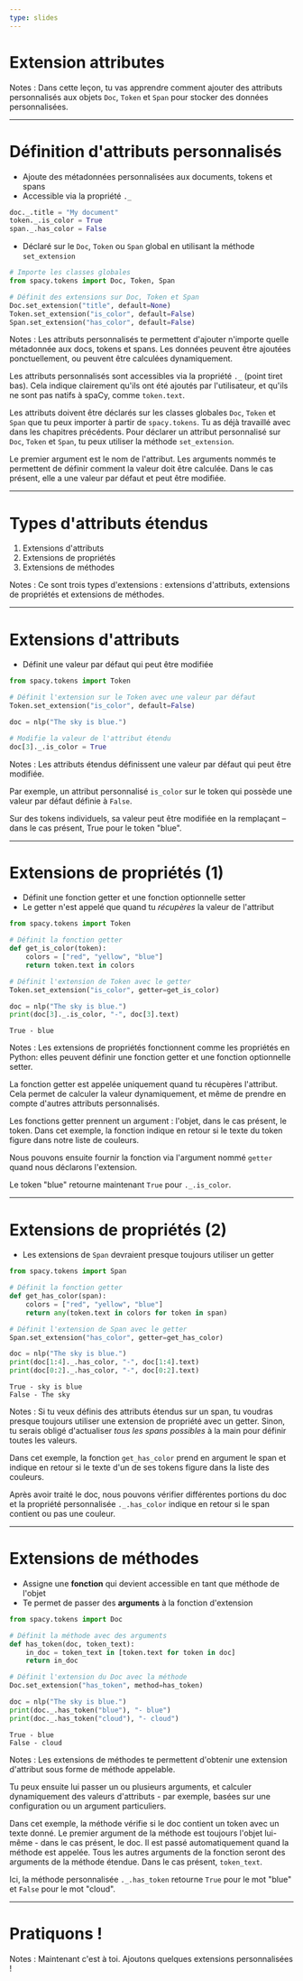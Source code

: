 ```yaml
---
type: slides
---
```


# Extension attributes

Notes : Dans cette leçon, tu vas apprendre comment ajouter des attributs
personnalisés aux objets `Doc`, `Token` et `Span` pour stocker des données
personnalisées.

---

# Définition d'attributs personnalisés

- Ajoute des métadonnées personnalisées aux documents, tokens et spans
- Accessible via la propriété `._`

```python
doc._.title = "My document"
token._.is_color = True
span._.has_color = False
```

- Déclaré sur le `Doc`, `Token` ou `Span` global en utilisant la méthode
  `set_extension`

```python
# Importe les classes globales
from spacy.tokens import Doc, Token, Span

# Définit des extensions sur Doc, Token et Span
Doc.set_extension("title", default=None)
Token.set_extension("is_color", default=False)
Span.set_extension("has_color", default=False)
```

Notes : Les attributs personnalisés te permettent d'ajouter n'importe quelle
métadonnée aux docs, tokens et spans. Les données peuvent être ajoutées
ponctuellement, ou peuvent être calculées dynamiquement.

Les attributs personnalisés sont accessibles via la propriété `._` (point tiret
bas). Cela indique clairement qu'ils ont été ajoutés par l'utilisateur, et
qu'ils ne sont pas natifs à spaCy, comme `token.text`.

Les attributs doivent être déclarés sur les classes globales `Doc`, `Token` et
`Span` que tu peux importer à partir de `spacy.tokens`. Tu as déjà travaillé
avec dans les chapitres précédents. Pour déclarer un attribut personnalisé sur
`Doc`, `Token` et `Span`, tu peux utiliser la méthode `set_extension`.

Le premier argument est le nom de l'attribut. Les arguments nommés te permettent
de définir comment la valeur doit être calculée. Dans le cas présent, elle a une
valeur par défaut et peut être modifiée.

---

# Types d'attributs étendus

1. Extensions d'attributs
2. Extensions de propriétés
3. Extensions de méthodes

Notes : Ce sont trois types d'extensions : extensions d'attributs, extensions de
propriétés et extensions de méthodes.

---

# Extensions d'attributs

- Définit une valeur par défaut qui peut être modifiée

```python
from spacy.tokens import Token

# Définit l'extension sur le Token avec une valeur par défaut
Token.set_extension("is_color", default=False)

doc = nlp("The sky is blue.")

# Modifie la valeur de l'attribut étendu
doc[3]._.is_color = True
```

Notes : Les attributs étendus définissent une valeur par défaut qui peut être
modifiée.

Par exemple, un attribut personnalisé `is_color` sur le token qui possède une
valeur par défaut définie à `False`.

Sur des tokens individuels, sa valeur peut être modifiée en la remplaçant – dans
le cas présent, True pour le token "blue".

---

# Extensions de propriétés (1)

- Définit une fonction getter et une fonction optionnelle setter
- Le getter n'est appelé que quand tu _récupères_ la valeur de l'attribut

```python
from spacy.tokens import Token

# Définit la fonction getter
def get_is_color(token):
    colors = ["red", "yellow", "blue"]
    return token.text in colors

# Définit l'extension de Token avec le getter
Token.set_extension("is_color", getter=get_is_color)

doc = nlp("The sky is blue.")
print(doc[3]._.is_color, "-", doc[3].text)
```

```out
True - blue
```

Notes : Les extensions de propriétés fonctionnent comme les propriétés en
Python: elles peuvent définir une fonction getter et une fonction optionnelle
setter.

La fonction getter est appelée uniquement quand tu récupères l'attribut. Cela
permet de calculer la valeur dynamiquement, et même de prendre en compte
d'autres attributs personnalisés.

Les fonctions getter prennent un argument : l'objet, dans le cas présent, le
token. Dans cet exemple, la fonction indique en retour si le texte du token
figure dans notre liste de couleurs.

Nous pouvons ensuite fournir la fonction via l'argument nommé `getter` quand
nous déclarons l'extension.

Le token "blue" retourne maintenant `True` pour `._.is_color`.

---

# Extensions de propriétés (2)

- Les extensions de `Span` devraient presque toujours utiliser un getter

```python
from spacy.tokens import Span

# Définit la fonction getter
def get_has_color(span):
    colors = ["red", "yellow", "blue"]
    return any(token.text in colors for token in span)

# Définit l'extension de Span avec le getter
Span.set_extension("has_color", getter=get_has_color)

doc = nlp("The sky is blue.")
print(doc[1:4]._.has_color, "-", doc[1:4].text)
print(doc[0:2]._.has_color, "-", doc[0:2].text)
```

```out
True - sky is blue
False - The sky
```

Notes : Si tu veux définis des attributs étendus sur un span, tu voudras presque
toujours utiliser une extension de propriété avec un getter. Sinon, tu serais
obligé d'actualiser _tous les spans possibles_ à la main pour définir toutes les
valeurs.

Dans cet exemple, la fonction `get_has_color` prend en argument le span et
indique en retour si le texte d'un de ses tokens figure dans la liste des
couleurs.

Après avoir traité le doc, nous pouvons vérifier différentes portions du doc et
la propriété personnalisée `._.has_color` indique en retour si le span contient
ou pas une couleur.

---

# Extensions de méthodes

- Assigne une **fonction** qui devient accessible en tant que méthode de l'objet
- Te permet de passer des **arguments** à la fonction d'extension

```python
from spacy.tokens import Doc

# Définit la méthode avec des arguments
def has_token(doc, token_text):
    in_doc = token_text in [token.text for token in doc]
    return in_doc

# Définit l'extension du Doc avec la méthode
Doc.set_extension("has_token", method=has_token)

doc = nlp("The sky is blue.")
print(doc._.has_token("blue"), "- blue")
print(doc._.has_token("cloud"), "- cloud")
```

```out
True - blue
False - cloud
```

Notes : Les extensions de méthodes te permettent d'obtenir une extension
d'attribut sous forme de méthode appelable.

Tu peux ensuite lui passer un ou plusieurs arguments, et calculer dynamiquement
des valeurs d'attributs - par exemple, basées sur une configuration ou un
argument particuliers.

Dans cet exemple, la méthode vérifie si le doc contient un token avec un texte
donné. Le premier argument de la méthode est toujours l'objet lui-même - dans le
cas présent, le doc. Il est passé automatiquement quand la méthode est appelée.
Tous les autres arguments de la fonction seront des arguments de la méthode
étendue. Dans le cas présent, `token_text`.

Ici, la méthode personnalisée `._.has_token` retourne `True` pour le mot "blue"
et `False` pour le mot "cloud".

---

# Pratiquons !

Notes : Maintenant c'est à toi. Ajoutons quelques extensions personnalisées !
